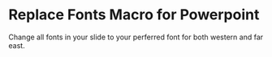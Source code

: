 #  Replace Fonts Macro for Powerpoint

Change all fonts in your slide to your perferred font for both western and far east.